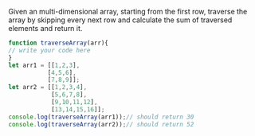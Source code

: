 Given an multi-dimensional array, starting from the first row, traverse the array by skipping every next row and calculate the sum of traversed elements and return it.

```js
function traverseArray(arr){
// write your code here
}
let arr1 = [[1,2,3],
           [4,5,6],
           [7,8,9]];
let arr2 = [[1,2,3,4],
            [5,6,7,8],
            [9,10,11,12],
            [13,14,15,16]];
console.log(traverseArray(arr1));// should return 30
console.log(traverseArray(arr2));// should return 52
```
